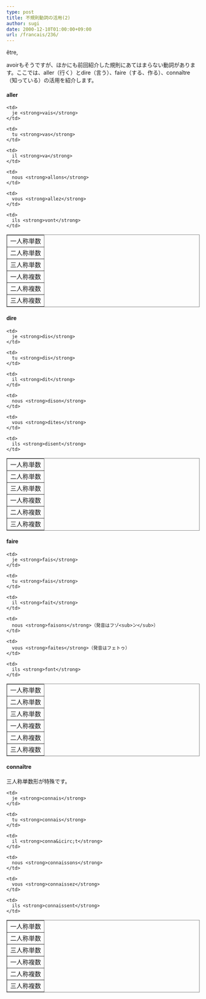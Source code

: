 ```yaml
---
type: post
title: 不規則動詞の活用(2)
author: sugi
date: 2000-12-10T01:00:00+09:00
url: /francais/236/
---
```

&ecirc;tre,
  
avoirもそうですが、ほかにも前回紹介した規則にあてはまらない動詞があります。ここでは、aller（行く）とdire（言う）、faire（する、作る）、conna&icirc;tre（知っている）の活用を紹介します。

#### aller

<table frame="box" rules="all">
  <tr>
    <td>
      一人称単数
    </td>
    
    <td>
      je <strong>vais</strong>
    </td>
  </tr>
  
  <tr>
    <td>
      二人称単数
    </td>
    
    <td>
      tu <strong>vas</strong>
    </td>
  </tr>
  
  <tr>
    <td>
      三人称単数
    </td>
    
    <td>
      il <strong>va</strong>
    </td>
  </tr>
  
  <tr>
    <td>
      一人称複数
    </td>
    
    <td>
      nous <strong>allons</strong>
    </td>
  </tr>
  
  <tr>
    <td>
      二人称複数
    </td>
    
    <td>
      vous <strong>allez</strong>
    </td>
  </tr>
  
  <tr>
    <td>
      三人称複数
    </td>
    
    <td>
      ils <strong>vont</strong>
    </td>
  </tr>
</table>

#### dire

<table frame="box" rules="all">
  <tr>
    <td>
      一人称単数
    </td>
    
    <td>
      je <strong>dis</strong>
    </td>
  </tr>
  
  <tr>
    <td>
      二人称単数
    </td>
    
    <td>
      tu <strong>dis</strong>
    </td>
  </tr>
  
  <tr>
    <td>
      三人称単数
    </td>
    
    <td>
      il <strong>dit</strong>
    </td>
  </tr>
  
  <tr>
    <td>
      一人称複数
    </td>
    
    <td>
      nous <strong>dison</strong>
    </td>
  </tr>
  
  <tr>
    <td>
      二人称複数
    </td>
    
    <td>
      vous <strong>dites</strong>
    </td>
  </tr>
  
  <tr>
    <td>
      三人称複数
    </td>
    
    <td>
      ils <strong>disent</strong>
    </td>
  </tr>
</table>

#### faire

<table frame="box" rules="all">
  <tr>
    <td>
      一人称単数
    </td>
    
    <td>
      je <strong>fais</strong>
    </td>
  </tr>
  
  <tr>
    <td>
      二人称単数
    </td>
    
    <td>
      tu <strong>fais</strong>
    </td>
  </tr>
  
  <tr>
    <td>
      三人称単数
    </td>
    
    <td>
      il <strong>fait</strong>
    </td>
  </tr>
  
  <tr>
    <td>
      一人称複数
    </td>
    
    <td>
      nous <strong>faisons</strong>（発音はフゾ<sub>ン</sub>）
    </td>
  </tr>
  
  <tr>
    <td>
      二人称複数
    </td>
    
    <td>
      vous <strong>faites</strong>（発音はフェトゥ）
    </td>
  </tr>
  
  <tr>
    <td>
      三人称複数
    </td>
    
    <td>
      ils <strong>font</strong>
    </td>
  </tr>
</table>

#### conna&icirc;tre

三人称単数形が特殊です。

<table frame="box" rules="all">
  <tr>
    <td>
      一人称単数
    </td>
    
    <td>
      je <strong>connais</strong>
    </td>
  </tr>
  
  <tr>
    <td>
      二人称単数
    </td>
    
    <td>
      tu <strong>connais</strong>
    </td>
  </tr>
  
  <tr>
    <td>
      三人称単数
    </td>
    
    <td>
      il <strong>conna&icirc;t</strong>
    </td>
  </tr>
  
  <tr>
    <td>
      一人称複数
    </td>
    
    <td>
      nous <strong>connaissons</strong>
    </td>
  </tr>
  
  <tr>
    <td>
      二人称複数
    </td>
    
    <td>
      vous <strong>connaissez</strong>
    </td>
  </tr>
  
  <tr>
    <td>
      三人称複数
    </td>
    
    <td>
      ils <strong>connaissent</strong>
    </td>
  </tr>
</table>
